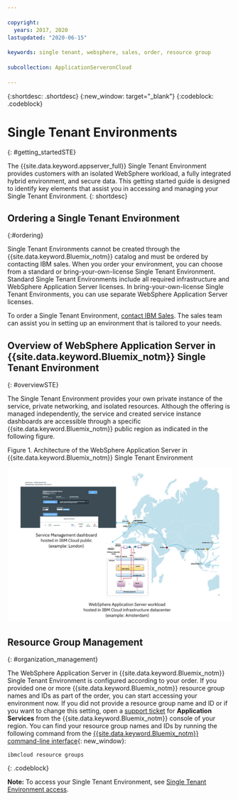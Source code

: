 ```yaml
---

copyright:
  years: 2017, 2020
lastupdated: "2020-06-15"

keywords: single tenant, websphere, sales, order, resource group

subcollection: ApplicationServeronCloud

---
```


{:shortdesc: .shortdesc}
{:new_window: target="_blank"}
{:codeblock: .codeblock}

# Single Tenant Environments
{: #getting_startedSTE}

The {{site.data.keyword.appserver_full}} Single Tenant Environment provides customers with an isolated WebSphere workload, a fully integrated hybrid environment, and secure data. This getting started guide is designed to identify key elements that assist you in accessing and managing your Single Tenant Environment.
{: shortdesc}

## Ordering a Single Tenant Environment
{:#ordering}

Single Tenant Environments cannot be created through the {{site.data.keyword.Bluemix_notm}} catalog and must be ordered by contacting IBM sales. When you order your environment, you can choose from a standard or bring-your-own-license Single Tenant Environment. Standard Single Tenant Environments include all required infrastructure and WebSphere Application Server licenses. In bring-your-own-license Single Tenant Environments, you can use separate WebSphere Application Server licenses.

To order a Single Tenant Environment, [contact IBM Sales](/docs/ApplicationServeronCloud?topic=ApplicationServeronCloud-reporting_issues#contacting-sales). The sales team can assist you in setting up an environment that is tailored to your needs.

## Overview of WebSphere Application Server in {{site.data.keyword.Bluemix_notm}} Single Tenant Environment
{: #overviewSTE}

The Single Tenant Environment provides your own private instance of the service, private networking, and isolated resources. Although the offering is managed independently, the service and created service instance dashboards are accessible through a specific {{site.data.keyword.Bluemix_notm}} public region as indicated in the following figure.

Figure 1. Architecture of the WebSphere Application Server in {{site.data.keyword.Bluemix_notm}} Single Tenant Environment

![Figure 1. Architecture of Single Tenant Environment](images/WASaaS.png)


## Resource Group Management
{: #organization_management}

The WebSphere Application Server in {{site.data.keyword.Bluemix_notm}} Single Tenant Environment is configured according to your order. If you provided one or more {{site.data.keyword.Bluemix_notm}} resource group names and IDs as part of the order, you can start accessing your environment now. If you did not provide a resource group name and ID or if you want to change this setting, open a [support ticket](/docs/ApplicationServeronCloud?topic=ApplicationServeronCloud-reporting_issues#reporting_issues) for **Application Services** from the {{site.data.keyword.Bluemix_notm}} console of your region. You can find your resource group names and IDs by running the following command from the [{{site.data.keyword.Bluemix_notm}} command-line interface](/docs/cli?topic=cli-install-ibmcloud-cli){: new_window}:

```
ibmcloud resource groups
```
{: .codeblock}  

**Note:** To access your Single Tenant Environment, see [Single Tenant Environment access](/docs/ApplicationServeronCloud?topic=ApplicationServeronCloud-singleTenantEnvironment#singleTenantEnvironment).
